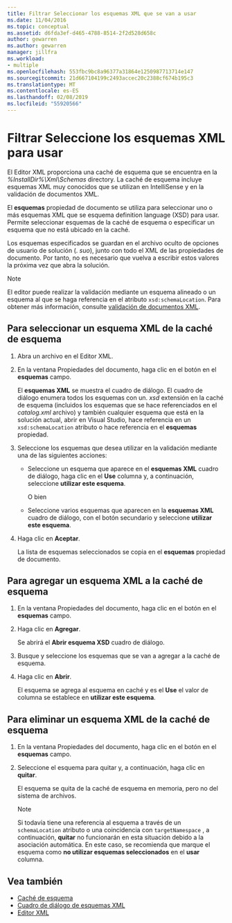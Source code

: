 ```yaml
---
title: Filtrar Seleccionar los esquemas XML que se van a usar
ms.date: 11/04/2016
ms.topic: conceptual
ms.assetid: d6fda3ef-d465-4788-8514-2f2d528d658c
author: gewarren
ms.author: gewarren
manager: jillfra
ms.workload:
- multiple
ms.openlocfilehash: 553fbc9bc8a96377a31864e1250987713714e147
ms.sourcegitcommit: 21d667104199c2493accec20c2388cf674b195c3
ms.translationtype: MT
ms.contentlocale: es-ES
ms.lasthandoff: 02/08/2019
ms.locfileid: "55920566"
---
```

# <a name="how-to-select-the-xml-schemas-to-use"></a>Filtrar Seleccione los esquemas XML para usar

El Editor XML proporciona una caché de esquema que se encuentra en la *%InstallDir%\Xml\Schemas* directory. La caché de esquema incluye esquemas XML muy conocidos que se utilizan en IntelliSense y en la validación de documentos XML.

El **esquemas** propiedad de documento se utiliza para seleccionar uno o más esquemas XML que se esquema definition language (XSD) para usar. Permite seleccionar esquemas de la caché de esquema o especificar un esquema que no está ubicado en la caché.

Los esquemas especificados se guardan en el archivo oculto de opciones de usuario de solución (. *suo*), junto con todo el XML de las propiedades de documento. Por tanto, no es necesario que vuelva a escribir estos valores la próxima vez que abra la solución.

> [!NOTE]
> El editor puede realizar la validación mediante un esquema alineado o un esquema al que se haga referencia en el atributo `xsd:schemaLocation`. Para obtener más información, consulte [validación de documentos XML](../xml-tools/xml-document-validation.md).

## <a name="to-select-an-xml-schema-from-the-schema-cache"></a>Para seleccionar un esquema XML de la caché de esquema

1. Abra un archivo en el Editor XML.

2. En la ventana Propiedades del documento, haga clic en el botón en el **esquemas** campo.

    El **esquemas XML** se muestra el cuadro de diálogo. El cuadro de diálogo enumera todos los esquemas con un. *xsd* extensión en la caché de esquema (incluidos los esquemas que se hace referenciados en el *catalog.xml* archivo) y también cualquier esquema que está en la solución actual, abrir en Visual Studio, hace referencia en un `xsd:schemaLocation` atributo o hace referencia en el **esquemas** propiedad.

3. Seleccione los esquemas que desea utilizar en la validación mediante una de las siguientes acciones:

   - Seleccione un esquema que aparece en el **esquemas XML** cuadro de diálogo, haga clic en el **Use** columna y, a continuación, seleccione **utilizar este esquema**.

     O bien

   - Seleccione varios esquemas que aparecen en la **esquemas XML** cuadro de diálogo, con el botón secundario y seleccione **utilizar este esquema**.

4. Haga clic en **Aceptar**.

    La lista de esquemas seleccionados se copia en el **esquemas** propiedad de documento.

## <a name="to-add-an-xml-schema-to-the-schema-cache"></a>Para agregar un esquema XML a la caché de esquema

1.  En la ventana Propiedades del documento, haga clic en el botón en el **esquemas** campo.

2.  Haga clic en **Agregar**.

     Se abrirá el **Abrir esquema XSD** cuadro de diálogo.

3.  Busque y seleccione los esquemas que se van a agregar a la caché de esquema.

4.  Haga clic en **Abrir**.

     El esquema se agrega al esquema en caché y es el **Use** el valor de columna se establece en **utilizar este esquema**.

## <a name="to-delete-an-xml-schema-from-the-schema-cache"></a>Para eliminar un esquema XML de la caché de esquema

1.  En la ventana Propiedades del documento, haga clic en el botón en el **esquemas** campo.

2.  Seleccione el esquema para quitar y, a continuación, haga clic en **quitar**.

     El esquema se quita de la caché de esquema en memoria, pero no del sistema de archivos.

    > [!NOTE]
    > Si todavía tiene una referencia al esquema a través de un `schemaLocation` atributo o una coincidencia con `targetNamespace` , a continuación, **quitar** no funcionarán en esta situación debido a la asociación automática. En este caso, se recomienda que marque el esquema como **no utilizar esquemas seleccionados** en el **usar** columna.

## <a name="see-also"></a>Vea también

- [Caché de esquema](../xml-tools/schema-cache.md)
- [Cuadro de diálogo de esquemas XML](../xml-tools/xml-schemas-dialog-box.md)
- [Editor XML](../xml-tools/xml-editor.md)